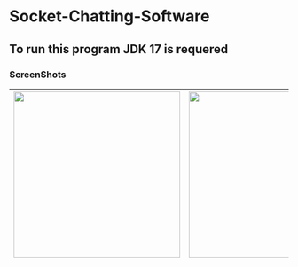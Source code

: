 # Socket-Chatting-Software
## To run this program JDK 17 is requered

### ScreenShots

| <img src="/screenshot/Screenshot_1.png" width="300" alt=""> | <img src="/screenshot/Screenshot_2.png" width="300" alt=""> |
| --- |--- |

